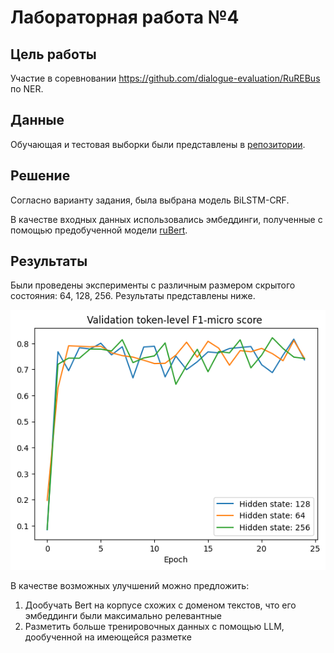 # Лабораторная работа №4

## Цель работы
Участие в соревновании https://github.com/dialogue-evaluation/RuREBus по NER.

## Данные

Обучающая и тестовая выборки были представлены в [репозитории](https://github.com/dialogue-evaluation/RuREBus). 

## Решение

Согласно варианту задания, была выбрана модель BiLSTM-CRF.

В качестве входных данных использовались эмбеддинги, полученные с помощью предобученной модели [ruBert](https://huggingface.co/DeepPavlov/rubert-base-cased). 


## Результаты

Были проведены эксперименты с различным размером скрытого состояния: 64, 128, 256. Результаты представлены ниже.


![Validation token-level F1-micro](/Lab_4/images/validation_token_level.png "Validation token_level F1-micro")

В качестве возможных улучшений можно предложить:
1) Дообучать Bert на корпусе схожих с доменом текстов, что его эмбеддинги были максимально релевантные
2) Разметить больше тренировочных данных с помощью LLM, дообученной на имеющейся разметке


